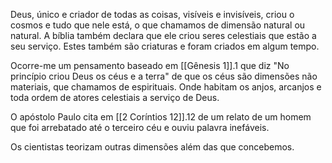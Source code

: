 Deus, único e criador de todas as coisas, visíveis e invisíveis, criou o cosmos e tudo que nele está, o que chamamos de dimensão natural ou natural. 
A bíblia também declara que ele criou seres celestiais que estão a seu serviço. Estes também são criaturas e foram criados em algum tempo.

Ocorre-me um pensamento baseado em [[Gênesis 1]].1 que diz "No princípio criou Deus os céus e a terra" de que os céus são dimensões não materiais, que chamamos de espirituais. Onde habitam os anjos, arcanjos e toda ordem de atores celestiais a serviço de Deus. 

O apóstolo Paulo cita em [[2 Coríntios 12]].12 de um relato de um homem que foi arrebatado até o terceiro céu e ouviu palavra inefáveis.

Os cientistas teorizam outras dimensões além das que concebemos. 